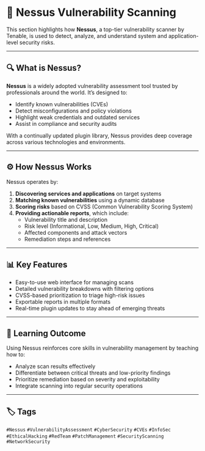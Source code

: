 # 🧪 Nessus Vulnerability Scanning

This section highlights how **Nessus**, a top-tier vulnerability scanner by Tenable, is used to detect, analyze, and understand system and application-level security risks.

---

## 🔍 What is Nessus?

**Nessus** is a widely adopted vulnerability assessment tool trusted by professionals around the world. It’s designed to:
- Identify known vulnerabilities (CVEs)
- Detect misconfigurations and policy violations
- Highlight weak credentials and outdated services
- Assist in compliance and security audits

With a continually updated plugin library, Nessus provides deep coverage across various technologies and environments.

---

## ⚙️ How Nessus Works

Nessus operates by:
1. **Discovering services and applications** on target systems
2. **Matching known vulnerabilities** using a dynamic database
3. **Scoring risks** based on CVSS (Common Vulnerability Scoring System)
4. **Providing actionable reports**, which include:
   - Vulnerability title and description
   - Risk level (Informational, Low, Medium, High, Critical)
   - Affected components and attack vectors
   - Remediation steps and references

---

## 📊 Key Features

- Easy-to-use web interface for managing scans
- Detailed vulnerability breakdowns with filtering options
- CVSS-based prioritization to triage high-risk issues
- Exportable reports in multiple formats
- Real-time plugin updates to stay ahead of emerging threats

---

## 🧠 Learning Outcome

Using Nessus reinforces core skills in vulnerability management by teaching how to:
- Analyze scan results effectively
- Differentiate between critical threats and low-priority findings
- Prioritize remediation based on severity and exploitability
- Integrate scanning into regular security operations

---

## 🏷️ Tags

`#Nessus` `#VulnerabilityAssessment` `#CyberSecurity` `#CVEs` `#InfoSec` `#EthicalHacking` `#RedTeam` `#PatchManagement` `#SecurityScanning` `#NetworkSecurity`
